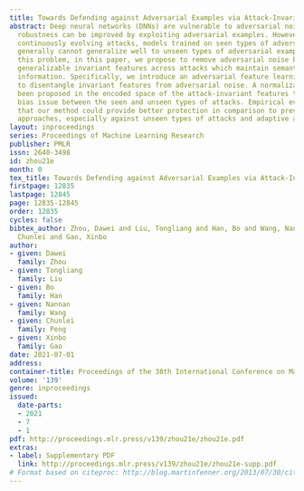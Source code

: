 ```yaml
---
title: Towards Defending against Adversarial Examples via Attack-Invariant Features
abstract: Deep neural networks (DNNs) are vulnerable to adversarial noise. Their adversarial
  robustness can be improved by exploiting adversarial examples. However, given the
  continuously evolving attacks, models trained on seen types of adversarial examples
  generally cannot generalize well to unseen types of adversarial examples. To solve
  this problem, in this paper, we propose to remove adversarial noise by learning
  generalizable invariant features across attacks which maintain semantic classification
  information. Specifically, we introduce an adversarial feature learning mechanism
  to disentangle invariant features from adversarial noise. A normalization term has
  been proposed in the encoded space of the attack-invariant features to address the
  bias issue between the seen and unseen types of attacks. Empirical evaluations demonstrate
  that our method could provide better protection in comparison to previous state-of-the-art
  approaches, especially against unseen types of attacks and adaptive attacks.
layout: inproceedings
series: Proceedings of Machine Learning Research
publisher: PMLR
issn: 2640-3498
id: zhou21e
month: 0
tex_title: Towards Defending against Adversarial Examples via Attack-Invariant Features
firstpage: 12835
lastpage: 12845
page: 12835-12845
order: 12835
cycles: false
bibtex_author: Zhou, Dawei and Liu, Tongliang and Han, Bo and Wang, Nannan and Peng,
  Chunlei and Gao, Xinbo
author:
- given: Dawei
  family: Zhou
- given: Tongliang
  family: Liu
- given: Bo
  family: Han
- given: Nannan
  family: Wang
- given: Chunlei
  family: Peng
- given: Xinbo
  family: Gao
date: 2021-07-01
address:
container-title: Proceedings of the 38th International Conference on Machine Learning
volume: '139'
genre: inproceedings
issued:
  date-parts:
  - 2021
  - 7
  - 1
pdf: http://proceedings.mlr.press/v139/zhou21e/zhou21e.pdf
extras:
- label: Supplementary PDF
  link: http://proceedings.mlr.press/v139/zhou21e/zhou21e-supp.pdf
# Format based on citeproc: http://blog.martinfenner.org/2013/07/30/citeproc-yaml-for-bibliographies/
---
```

